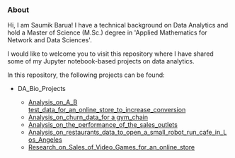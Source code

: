 ### About

Hi, I am Saumik Barua! I have a technical background on Data Analytics and hold a Master of Science (M.Sc.) degree in 'Applied Mathematics for Network and Data Sciences'. 
  

I would like to welcome you to visit this repository where I have shared some of my Jupyter notebook-based projects on data analytics.
  

In this repository, the following projects can be found:

- DA_Bio_Projects

	+ [Analysis_on_A_B test_data_for_an_online_store_to_increase_conversion](A_B_test_data_for_an_online_store_to_increase_conversion/readme_A_B_test_data.md)
	+ [Analysis_on_churn_data_for a gym_chain](Churn_data_for_a_gym_chain/readme_churn_data.md)
	+ [Analysis_on_the_performance_of_the_sales_outlets](Performance_of_the_sales_outlets/readme_performance_of_sales_of_outlets.md)
	+ [Analysis_on_restaurants_data_to_open_a_small_robot_run_cafe_in_Los_Angeles](Restaurants_data_to_open_a_small_robot_run_cafe/readme_restaurants_data.md)
	+ [Research_on_Sales_of_Video_Games_for_an_online_store](Sales_of_video_games_for_an_online_store/readme_sales_of_video_games.md)



